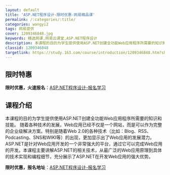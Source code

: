 ```yaml
---
layout: default
title: 'ASP.NET程序设计-限时优惠-网易精品课'
permalink: /:categories/:title/
categories: wangyi2
tags: 网易提供
cover: 1209346848.jpg
keywords: 精选网课,网易云课堂,ASP.NET程序设计
description: 本课程的目的为学生提供使用ASP.NET创建全功能Web应用程序所需要的知识和技能。随着各种技术的发展，Web应用已经不
classid: 1209346848
targetlink: https://study.163.com/course/introduction/1209346848.htm?share=1&shareId=1025206652&utm_campaign=share&utm_medium=iphoneShare&utm_source=&utm_u=1025206652
---
```


## 限时特惠

**限时优惠，火速报名**：[ASP.NET程序设计-报名学习](https://study.163.com/course/introduction/1209346848.htm?share=1&shareId=1025206652&utm_campaign=share&utm_medium=iphoneShare&utm_source=&utm_u=1025206652)

## 课程介绍

本课程的目的为学生提供使用ASP.NET创建全功能Web应用程序所需要的知识和技能。  随着各种技术的发展，Web应用已经不仅是一个网站，而是可以作为完整的企业级解决方案。特别是随着Web 2.0的各种技术（比如：Blog、RSS、Podcasting、SNS和WIKI等）的出现，更加显示出了Web应用的发展潜力。ASP.NET是针对Web应用开发的一个非常强大的平台，通过它可以完成Web应用的开发。本课程主要讲解ASP.NET的相关技术，从最广泛的Web应用原理到具体的技术实现和编程细节，充分展示了ASP.NET在开发Web应用的强大优势。

**限时优惠，报名地址**：[ASP.NET程序设计-报名学习](https://study.163.com/course/introduction/1209346848.htm?share=1&shareId=1025206652&utm_campaign=share&utm_medium=iphoneShare&utm_source=&utm_u=1025206652)

